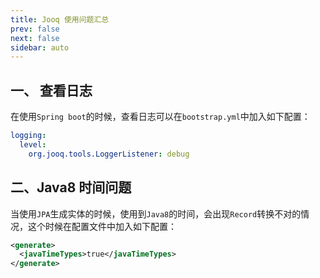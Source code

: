 ```yaml
---
title: Jooq 使用问题汇总
prev: false
next: false
sidebar: auto
---
```


## 一、 查看日志

在使用`Spring boot`的时候，查看日志可以在`bootstrap.yml`中加入如下配置：

``` yaml
logging:
  level:
    org.jooq.tools.LoggerListener: debug
```

## 二、Java8 时间问题

当使用`JPA`生成实体的时候，使用到`Java8`的时间，会出现`Record`转换不对的情况，这个时候在配置文件中加入如下配置：

``` xml
<generate>
  <javaTimeTypes>true</javaTimeTypes>
</generate>
```
